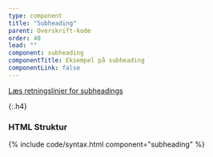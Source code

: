 ```yaml
---
type: component
title: "Subheading"
parent: Overskrift-kode
order: 40
lead: ""
component: subheading
componentTitle: Eksempel på subheading
componentLink: false
---
```


<a href="/design/typografi/overskrift/#subheading">Læs retningslinjer for subheadings</a>

{:.h4}
### HTML Struktur

{% include code/syntax.html component="subheading" %}
